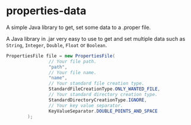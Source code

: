 # properties-data
A simple Java library to get, set some data to a .proper file.

A Java library in .jar very easy to use to get and set multiple data such as `String`, `Integer`, `Double`, `Float` or `Boolean`.

```java
PropertiesFile file = new PropertiesFile(
                // Your file path.
                "path",
                // Your file name.
                "name",
                // Your standard file creation type.
                StandardFileCreationType.ONLY_WANTED_FILE,
                // Your standard directory creation type.
                StandardDirectoryCreationType.IGNORE,
                // Your key value separator.
                KeyValueSeparator.DOUBLE_POINTS_AND_SPACE
        );
```
